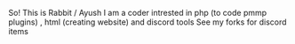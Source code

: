 So! This is Rabbit / Ayush
I am a coder intrested in php (to code pmmp plugins) , html (creating website) and discord tools
See my forks for discord items
